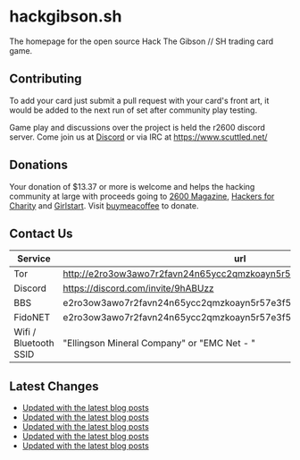 # hackgibson.sh
The homepage for the open source Hack The Gibson // SH trading card game.


## Contributing

To add your card just submit a pull request with your card's front art, it would be added to the next run of set after community play testing.

Game play and discussions over the project is held the r2600 discord server. Come join us at [Discord](https://discord.com/invite/9hABUzz) or via IRC at https://www.scuttled.net/


## Donations

Your donation of $13.37 or more is welcome and helps the hacking community at large with proceeds going to [2600 Magazine](https://2600.com/), [Hackers for Charity](https://hackersforcharity.org) and [Girlstart](https://girlstart.org).  Visit [buymeacoffee](https://www.buymeacoffee.com/hackgibson.sh) to donate.


## Contact Us

Service | url
-|-
Tor | http://e2ro3ow3awo7r2favn24n65ycc2qmzkoayn5r57e3f56nvjwdcgg32ad.onion
Discord | https://discord.com/invite/9hABUzz
BBS | e2ro3ow3awo7r2favn24n65ycc2qmzkoayn5r57e3f56nvjwdcgg32ad.onion:23
FidoNET | e2ro3ow3awo7r2favn24n65ycc2qmzkoayn5r57e3f56nvjwdcgg32ad.onion:24554
Wifi / Bluetooth SSID | "Ellingson Mineral Company" or "EMC Net - <fidonet address>"

## Latest Changes
<!-- BLOG-POST-LIST:START -->
- [Updated with the latest blog posts](https://github.com/DFW2600/hackgibson.sh/commit/0f919470572a703bf0279b8f102cd51bc07f28af)
- [Updated with the latest blog posts](https://github.com/DFW2600/hackgibson.sh/commit/8a00b8c40bcf254cdc428af8d66e0910f78ab5dd)
- [Updated with the latest blog posts](https://github.com/DFW2600/hackgibson.sh/commit/bf26175751c518e61fb2368a1668cb6fbeb6a751)
- [Updated with the latest blog posts](https://github.com/DFW2600/hackgibson.sh/commit/5315d0fd7a7c57841e6ad97a2a8aab7a5d06cfe1)
- [Updated with the latest blog posts](https://github.com/DFW2600/hackgibson.sh/commit/e0092457ce4072ca2e77396573ec9b9ebe5abe77)
<!-- BLOG-POST-LIST:END -->
